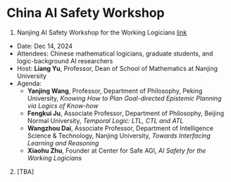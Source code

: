 # China AI Safety Workshop
1. Nanjing AI Safety Workshop for the Working Logicians [link](https://math.nju.edu.cn/sy/xshy/20241212/i305678.html)
  * Date: Dec 14, 2024
  * Attendees: Chinese mathematical logicians, graduate students, and logic-background AI researchers
  * Host: **Liang Yu**, Professor, Dean of School of Mathematics at Nanjing University
  * Agenda:
    * **Yanjing Wang**, Professor, Department of Philosophy, Peking University, _Knowing How to Plan Goal-directed Epistemic Planning via Logics of Know-how_
    * **Fengkui Ju**, Associate Professor, Department of Philosophy, Beijing Normal University, _Temporal Logic: LTL, CTL and ATL_
    * **Wangzhou Dai**, Associate Professor, Department of Intelligence Science & Technology, Nanjing University, _Towards Interfacing Learning and Reasoning_
    * **Xiaohu Zhu**, Founder at Center for Safe AGI, _AI Safety for the Working Logicians_
2. [TBA]
